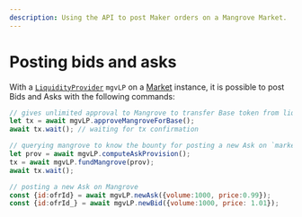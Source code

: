 ```yaml
---
description: Using the API to post Maker orders on a Mangrove Market.
---
```


# Posting bids and asks

With a [`LiquidityProvider`](api-classes-overview.md#liquidityprovider) `mgvLP` on a [Market](api-classes-overview.md#market) instance, it is possible to post Bids and Asks with the following commands:

```javascript
// gives unlimited approval to Mangrove to transfer Base token from liquidity provider's logic/EOA
let tx = await mgvLP.approveMangroveForBase();
await tx.wait(); // waiting for tx confirmation

// querying mangrove to know the bounty for posting a new Ask on `market`
let prov = await mgvLP.computeAskProvision();
tx = await mgvLP.fundMangrove(prov);
await tx.wait();

// posting a new Ask on Mangrove
const {id:ofrId} = await mgvLP.newAsk({volume:1000, price:0.99});
const {id:ofrId_} = await mgvLP.newBid({volume:1000, price: 1.01});
```
